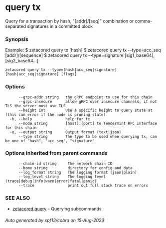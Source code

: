 # query tx

Query for a transaction by hash, "[addr]/[seq]" combination or comma-separated signatures in a committed block

### Synopsis

Example:
$ zetacored query tx [hash]
$ zetacored query tx --type=acc_seq [addr]/[sequence]
$ zetacored query tx --type=signature [sig1_base64],[sig2_base64...]

```
zetacored query tx --type=[hash|acc_seq|signature] [hash|acc_seq|signature] [flags]
```

### Options

```
      --grpc-addr string   the gRPC endpoint to use for this chain
      --grpc-insecure      allow gRPC over insecure channels, if not TLS the server must use TLS
      --height int         Use a specific height to query state at (this can error if the node is pruning state)
  -h, --help               help for tx
      --node string        [host]:[port] to Tendermint RPC interface for this chain 
  -o, --output string      Output format (text|json) 
      --type string        The type to be used when querying tx, can be one of "hash", "acc_seq", "signature" 
```

### Options inherited from parent commands

```
      --chain-id string     The network chain ID
      --home string         directory for config and data 
      --log_format string   The logging format (json|plain) 
      --log_level string    The logging level (trace|debug|info|warn|error|fatal|panic) 
      --trace               print out full stack trace on errors
```

### SEE ALSO

* [zetacored query](zetacored_query.md)	 - Querying subcommands

###### Auto generated by spf13/cobra on 15-Aug-2023

